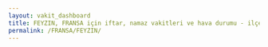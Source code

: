 ```yaml
---
layout: vakit_dashboard
title: FEYZIN, FRANSA için iftar, namaz vakitleri ve hava durumu - ilçe/eyalet seç
permalink: /FRANSA/FEYZIN/
---
```


<script type="text/javascript">
  var GLOBAL_COUNTRY = 'FRANSA';
  var GLOBAL_CITY = 'FEYZIN';
  var GLOBAL_STATE = '';
  var lat = 72;
  var lon = 21;
</script>
